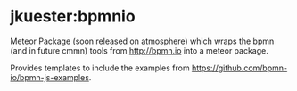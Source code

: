 # jkuester:bpmnio
Meteor Package (soon released on atmosphere) which wraps the bpmn (and in future cmmn) tools from http://bpmn.io into a meteor package.

Provides templates to include the examples from https://github.com/bpmn-io/bpmn-js-examples.


